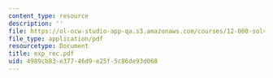 ```yaml
---
content_type: resource
description: ''
file: https://ol-ocw-studio-app-qa.s3.amazonaws.com/courses/12-000-solving-complex-problems-fall-2003/4989cb83e37746d9e25f5c86de93d068_exp_rec.pdf
file_type: application/pdf
resourcetype: Document
title: exp_rec.pdf
uid: 4989cb83-e377-46d9-e25f-5c86de93d068
---
```


